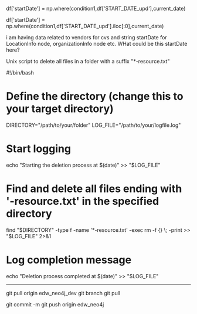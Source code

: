 df['startDate'] = np.where(condition1,df['START_DATE_upd'],current_date)

df['startDate'] = np.where(condition1,df['START_DATE_upd'].iloc[:0],current_date)


i am having data related to vendors for cvs and string startDate for LocationInfo node, organizationInfo node etc. WHat could be this startDate here?

Unix script to delete all files in a folder with a suffix "*-resource.txt"

#!/bin/bash

# Define the directory (change this to your target directory)
DIRECTORY="/path/to/your/folder"
LOG_FILE="/path/to/your/logfile.log"

# Start logging
echo "Starting the deletion process at $(date)" >> "$LOG_FILE"

# Find and delete all files ending with '-resource.txt' in the specified directory
find "$DIRECTORY" -type f -name '*-resource.txt' -exec rm -f {} \; -print >> "$LOG_FILE" 2>&1

# Log completion message
echo "Deletion process completed at $(date)" >> "$LOG_FILE"


--- 
git pull origin edw_neo4j_dev
git branch
git pull

git commit -m
git push origin edw_neo4j


